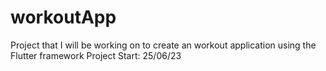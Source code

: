 # workoutApp
Project that I will be working on to create an workout application using the Flutter framework
Project Start: 25/06/23
